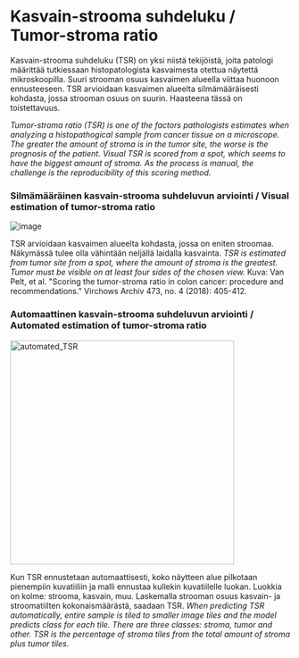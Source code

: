 # Kasvain-strooma suhdeluku / Tumor-stroma ratio

Kasvain-strooma suhdeluku (TSR) on yksi niistä tekijöistä, joita patologi määrittää tutkiessaan histopatologista kasvaimesta otettua näytettä mikroskoopilla. Suuri strooman osuus kasvaimen alueella viittaa huonoon ennusteeseen. TSR arvioidaan kasvaimen alueelta silmämääräisesti kohdasta, jossa strooman osuus on suurin. Haasteena tässä on toistettavuus.

*Tumor-stroma ratio (TSR) is one of the factors pathologists estimates when analyzing a histopathogical sample from cancer tissue on a microscope. The greater the amount of stroma is in the tumor site, the worse is the prognosis of the patient. Visual TSR is scored from a spot, which seems to have the biggest amount of stroma. As the process is manual, the challenge is the reproducibility of this scoring method.*

### Silmämääräinen kasvain-strooma suhdeluvun arviointi / Visual estimation of tumor-stroma ratio

![image](https://user-images.githubusercontent.com/64031196/165463392-6f9ae37b-543a-493e-9285-9ac061978253.png)

TSR arvioidaan kasvaimen alueelta kohdasta, jossa on eniten stroomaa. Näkymässä tulee olla vähintään neljällä laidalla kasvainta.
*TSR is estimated from tumor site from a spot, where the amount of stroma is the greatest. Tumor must be visible on at least four sides of the chosen view.*
Kuva: Van Pelt, et al. "Scoring the tumor-stroma ratio in colon cancer: procedure and recommendations." Virchows Archiv 473, no. 4 (2018): 405-412.

### Automaattinen kasvain-strooma suhdeluvun arviointi / Automated estimation of tumor-stroma ratio

<img width="401" alt="automated_TSR" src="https://user-images.githubusercontent.com/64031196/165464784-2a23dd50-f94a-471a-b37e-1f0308c3623b.png">

Kun TSR ennustetaan automaattisesti, koko näytteen alue pilkotaan pienempiin kuvatiiliin ja malli ennustaa kullekin kuvatiilelle luokan. Luokkia on kolme: strooma, kasvain, muu. Laskemalla strooman osuus kasvain- ja stroomatiilten kokonaismäärästä, saadaan TSR.
*When predicting TSR automatically, entire sample is tiled to smaller image tiles and the model predicts class for each tile. There are three classes: stroma, tumor and other. TSR is the percentage of stroma tiles from the total amount of stroma plus tumor tiles.*
